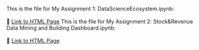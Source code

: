 This is the file for My Assignment 1: DataScienceEcosystem.ipynb:
<br> <br>
:triangular_flag_on_post: [Link to HTML Page](https://karan-k-shah.github.io/Assignment/DataScienceEcosystem.html)
This is the file for My Assignment 2: Stock&Revenue Data Mining and Building Dashboard.ipynb:
<br> <br>
:triangular_flag_on_post: [Link to HTML Page](https://karan-k-shah.github.io/Assignment/DataScienceEcosystem.html)

